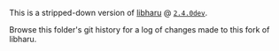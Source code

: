 This is a stripped-down version of [libharu](http://libharu.org/) @ [`2.4.0dev`](https://github.com/libharu/libharu/commit/d84867ebf9f3de6afd661d2cdaff102457fbc371).

Browse this folder's git history for a log of changes made to this fork of libharu.
